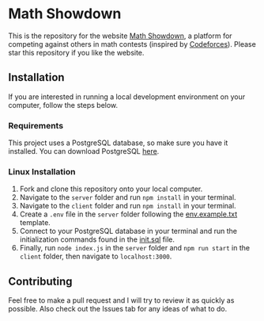 # Math Showdown

This is the repository for the website [Math Showdown](http://mathshowdown.com), a platform for competing against others in math contests (inspired by [Codeforces](https://codeforces.com)). Please star this repository if you like the website.

## Installation

If you are interested in running a local development environment on your computer, follow the steps below.

### Requirements

This project uses a PostgreSQL database, so make sure you have it installed. You can download PostgreSQL [here](https://www.postgresql.org/).

### Linux Installation

1. Fork and clone this repository onto your local computer.
2. Navigate to the `server` folder and run `npm install` in your terminal.
3. Navigate to the `client` folder and run `npm install` in your terminal.
4. Create a `.env` file in the `server` folder following the [env.example.txt](/server/env-example.txt) template.
5. Connect to your PostgreSQL database in your terminal and run the initialization commands found in the [init.sql](/server/config/init.sql) file.
6. Finally, run `node index.js` in the `server` folder and `npm run start` in the `client` folder, then navigate to `localhost:3000`.

## Contributing

Feel free to make a pull request and I will try to review it as quickly as possible. Also check out the Issues tab for any ideas of what to do.